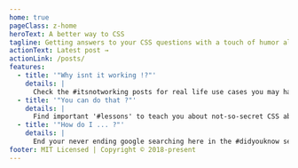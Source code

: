 ```yaml
---
home: true
pageClass: z-home
heroText: A better way to CSS
tagline: Getting answers to your CSS questions with a touch of humor along the way
actionText: Latest post →
actionLink: /posts/
features:
  - title: '"Why isnt it working !?"'
    details: |
      Check the #itsnotworking posts for real life use cases you may have run into yourself.
  - title: '"You can do that ?"'
    details: |
      Find important '#lessons' to teach you about not-so-secret CSS abilities.
  - title: '"How do I ... ?"'
    details: |
      End your never ending google searching here in the #didyouknow section !
footer: MIT Licensed | Copyright © 2018-present
---
```


<CssSnips />
